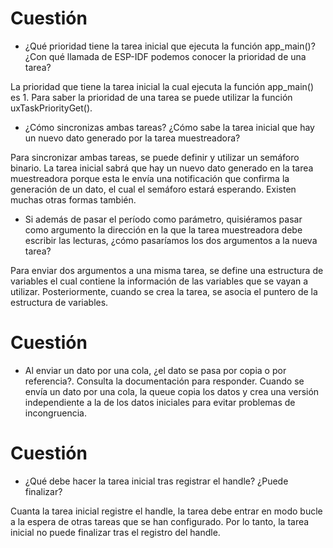 # Cuestión

- ¿Qué prioridad tiene la tarea inicial que ejecuta la función app_main()? ¿Con qué llamada de ESP-IDF podemos conocer la prioridad de una tarea?

La prioridad que tiene la tarea inicial la cual ejecuta la función app_main() es 1. Para saber la prioridad de una tarea se puede utilizar la función uxTaskPriorityGet().

- ¿Cómo sincronizas ambas tareas? ¿Cómo sabe la tarea inicial que hay un nuevo dato generado por la tarea muestreadora?

Para sincronizar ambas tareas, se puede definir y utilizar un semáforo binario. La tarea inicial sabrá que hay un nuevo dato generado en la tarea muestreadora porque esta le envía una notificación que confirma la generación de un dato, el cual el semáforo estará esperando.
Existen muchas otras formas también.

- Si además de pasar el período como parámetro, quisiéramos pasar como argumento la dirección en la que la tarea muestreadora debe escribir las lecturas, ¿cómo pasaríamos los dos argumentos a la nueva tarea?

Para enviar dos argumentos a una misma tarea, se define una estructura de variables el cual contiene la información de las variables que se vayan a utilizar. Posteriormente, cuando se crea la tarea, se asocia el puntero de la estructura de variables.

# Cuestión

- Al enviar un dato por una cola, ¿el dato se pasa por copia o por referencia?. Consulta la documentación para responder.
Cuando se envía un dato por una cola, la queue copia los datos y crea una versión independiente a la de los datos iniciales para evitar problemas de incongruencia.

# Cuestión

- ¿Qué debe hacer la tarea inicial tras registrar el handle? ¿Puede finalizar?

Cuanta la tarea inicial registre el handle, la tarea debe entrar en modo bucle a la espera de otras tareas que se han configurado. Por lo tanto, la tarea inicial no puede finalizar tras el registro del handle.
